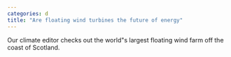 ```yaml
---
categories: d
title: "Are floating wind turbines the future of energy"
---
```

Our climate editor checks out the world"s largest floating wind farm off the coast of Scotland.